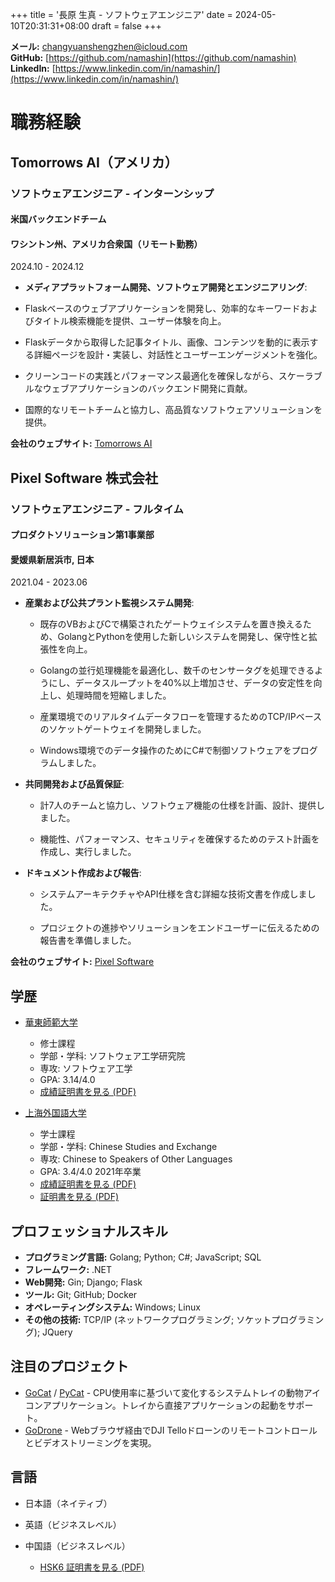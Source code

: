 +++
title = '長原 生真 - ソフトウェアエンジニア'
date = 2024-05-10T20:31:31+08:00
draft = false
+++

**メール:** [changyuanshengzhen@icloud.com](mailto:changyuanshengzhen@icloud.com)  
**GitHub:** [https://github.com/namashin](https://github.com/namashin)  
**LinkedIn:** [https://www.linkedin.com/in/namashin/](https://www.linkedin.com/in/namashin/)

# 職務経験

## Tomorrows AI（アメリカ）
### ソフトウェアエンジニア - インターンシップ
#### 米国バックエンドチーム
#### ワシントン州、アメリカ合衆国（リモート勤務）

2024.10 - 2024.12

- **メディアプラットフォーム開発、ソフトウェア開発とエンジニアリング**:
- Flaskベースのウェブアプリケーションを開発し、効率的なキーワードおよびタイトル検索機能を提供、ユーザー体験を向上。

- Flaskデータから取得した記事タイトル、画像、コンテンツを動的に表示する詳細ページを設計・実装し、対話性とユーザーエンゲージメントを強化。

- クリーンコードの実践とパフォーマンス最適化を確保しながら、スケーラブルなウェブアプリケーションのバックエンド開発に貢献。

- 国際的なリモートチームと協力し、高品質なソフトウェアソリューションを提供。

**会社のウェブサイト:** [Tomorrows AI](https://www.tomorrowsai.org/)

## Pixel Software 株式会社
### ソフトウェアエンジニア - フルタイム
#### プロダクトソリューション第1事業部
#### 愛媛県新居浜市, 日本

2021.04 - 2023.06

- **産業および公共プラント監視システム開発**:
  - 既存のVBおよびCで構築されたゲートウェイシステムを置き換えるため、GolangとPythonを使用した新しいシステムを開発し、保守性と拡張性を向上。

  - Golangの並行処理機能を最適化し、数千のセンサータグを処理できるようにし、データスループットを40%以上増加させ、データの安定性を向上し、処理時間を短縮しました。

  - 産業環境でのリアルタイムデータフローを管理するためのTCP/IPベースのソケットゲートウェイを開発しました。

  - Windows環境でのデータ操作のためにC#で制御ソフトウェアをプログラムしました。

- **共同開発および品質保証**:
  - 計7人のチームと協力し、ソフトウェア機能の仕様を計画、設計、提供しました。
  
  - 機能性、パフォーマンス、セキュリティを確保するためのテスト計画を作成し、実行しました。

- **ドキュメント作成および報告**:
  - システムアーキテクチャやAPI仕様を含む詳細な技術文書を作成しました。
  
  - プロジェクトの進捗やソリューションをエンドユーザーに伝えるための報告書を準備しました。

**会社のウェブサイト:** [Pixel Software](https://www.pixelsoft.co.jp/pc/index.html)

## 学歴

- [華東師範大学](https://www.ecnu.edu.cn/)
  - 修士課程
  - 学部・学科: ソフトウェア工学研究院
  - 専攻: ソフトウェア工学
  - GPA: 3.14/4.0
  - [成績証明書を見る (PDF)](/materials/transcript-master-en.pdf)

- [上海外国語大学](https://www.shisu.edu.cn/)
  - 学士課程
  - 学部・学科: Chinese Studies and Exchange
  - 専攻: Chinese to Speakers of Other Languages
  - GPA: 3.4/4.0 2021年卒業
  - [成績証明書を見る (PDF)](/materials/transcript-bachelor-en.pdf)
  - [証明書を見る (PDF)](/materials/certificate-bachelor.pdf)

## プロフェッショナルスキル

- **プログラミング言語:** Golang; Python; C#; JavaScript; SQL
- **フレームワーク:** .NET
- **Web開発:** Gin; Django; Flask
- **ツール:** Git; GitHub; Docker
- **オペレーティングシステム:** Windows; Linux
- **その他の技術:** TCP/IP (ネットワークプログラミング; ソケットプログラミング); JQuery

## 注目のプロジェクト

- [GoCat](https://github.com/namashin/GoCat) / [PyCat](https://github.com/namashin/PyCat) - CPU使用率に基づいて変化するシステムトレイの動物アイコンアプリケーション。トレイから直接アプリケーションの起動をサポート。
- [GoDrone](https://github.com/namashin/GoDrone) - Webブラウザ経由でDJI Telloドローンのリモートコントロールとビデオストリーミングを実現。

## 言語

- 日本語（ネイティブ）

- 英語（ビジネスレベル）

- 中国語（ビジネスレベル）
  - [HSK6 証明書を見る (PDF)](/materials/hsk6_certificate.pdf)
